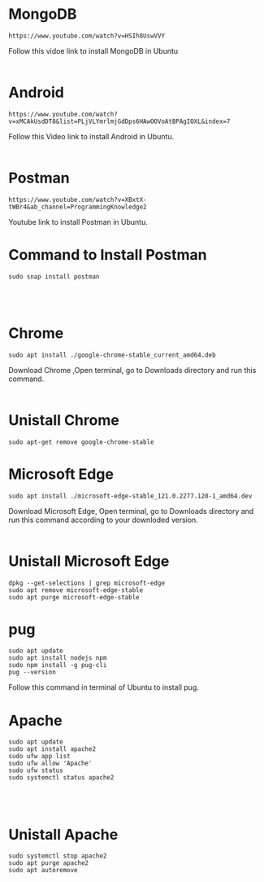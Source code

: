 # MongoDB

    https://www.youtube.com/watch?v=HSIh8UswVVY

Follow this vidoe link to install MongoDB in Ubuntu<br>
<br>


# Android

    https://www.youtube.com/watch?v=xMCAkUsdDT8&list=PLjVLYmrlmjGdDps6HAwOOVoAtBPAgIOXL&index=7
Follow this Video link to install Android in Ubuntu.<br><br>

# Postman
    https://www.youtube.com/watch?v=XBxtX-tWBr4&ab_channel=ProgrammingKnowledge2
Youtube link to install Postman in Ubuntu.
# Command to Install Postman
    sudo snap install postman
<br><br>
# Chrome
    sudo apt install ./google-chrome-stable_current_amd64.deb
Download Chrome ,Open terminal, go to Downloads directory and run this command.<br><br>
# Unistall Chrome
    sudo apt-get remove google-chrome-stable

# Microsoft Edge
    sudo apt install ./microsoft-edge-stable_121.0.2277.128-1_amd64.dev
Download Microsoft Edge, Open terminal, go to Downloads directory and run this command according to your downloded version.<br><br>


# Unistall Microsoft Edge
    dpkg --get-selections | grep microsoft-edge
    sudo apt remove microsoft-edge-stable
    sudo apt purge microsoft-edge-stable



# pug

    sudo apt update
    sudo apt install nodejs npm
    sudo npm install -g pug-cli
    pug --version
Follow this command in terminal of Ubuntu to install pug.<br>

# Apache
    sudo apt update
    sudo apt install apache2
    sudo ufw app list
    sudo ufw allow 'Apache'
    sudo ufw status
    sudo systemctl status apache2

<br><br>

# Unistall Apache
    sudo systemctl stop apache2
    sudo apt purge apache2
    sudo apt autoremove

